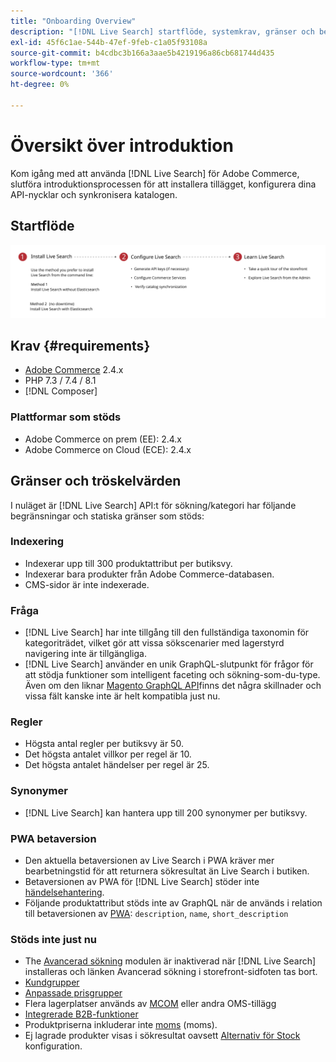 ```yaml
---
title: "Onboarding Overview"
description: "[!DNL Live Search] startflöde, systemkrav, gränser och begränsningar"
exl-id: 45f6c1ae-544b-47ef-9feb-c1a05f93108a
source-git-commit: b4cdbc3b166a3aae5b4219196a86cb681744d435
workflow-type: tm+mt
source-wordcount: '366'
ht-degree: 0%

---
```


# Översikt över introduktion

Kom igång med att använda [!DNL Live Search] för Adobe Commerce, slutföra introduktionsprocessen för att installera tillägget, konfigurera dina API-nycklar och synkronisera katalogen.

## Startflöde

![[!DNL Live Search] introduktionsdiagram](assets/onboarding-flow.svg)

## Krav {#requirements}

* [Adobe Commerce](https://magento.com/products/magento-commerce) 2.4.x
* PHP 7.3 / 7.4 / 8.1
* [!DNL Composer]

### Plattformar som stöds

* Adobe Commerce on prem (EE): 2.4.x
* Adobe Commerce on Cloud (ECE): 2.4.x

## Gränser och tröskelvärden

I nuläget är [!DNL Live Search] API:t för sökning/kategori har följande begränsningar och statiska gränser som stöds:

### Indexering

* Indexerar upp till 300 produktattribut per butiksvy.
* Indexerar bara produkter från Adobe Commerce-databasen.
* CMS-sidor är inte indexerade.

### Fråga

* [!DNL Live Search] har inte tillgång till den fullständiga taxonomin för kategoriträdet, vilket gör att vissa sökscenarier med lagerstyrd navigering inte är tillgängliga.
* [!DNL Live Search] använder en unik GraphQL-slutpunkt för frågor för att stödja funktioner som intelligent faceting och sökning-som-du-type. Även om den liknar [Magento GraphQL API](https://devdocs.magento.com/guides/v2.4/graphql)finns det några skillnader och vissa fält kanske inte är helt kompatibla just nu.

### Regler

* Högsta antal regler per butiksvy är 50.
* Det högsta antalet villkor per regel är 10.
* Det högsta antalet händelser per regel är 25.

### Synonymer

* [!DNL Live Search] kan hantera upp till 200 synonymer per butiksvy.

### PWA betaversion

* Den aktuella betaversionen av Live Search i PWA kräver mer bearbetningstid för att returnera sökresultat än Live Search i butiken.
* Betaversionen av PWA för [!DNL Live Search] stöder inte [händelsehantering](https://devdocs.magento.com/shared-services/storefront-events-sdk.html).
* Följande produktattribut stöds inte av GraphQL när de används i relation till betaversionen av [PWA](https://developer.adobe.com/commerce/pwa-studio/): `description`, `name`, `short_description`

### Stöds inte just nu

* The [Avancerad sökning](https://docs.magento.com/user-guide/catalog/search-advanced.html) modulen är inaktiverad när [!DNL Live Search] installeras och länken Avancerad sökning i storefront-sidfoten tas bort.
* [Kundgrupper](https://docs.magento.com/user-guide/customers/customer-groups.html)
* [Anpassade prisgrupper](https://docs.magento.com/user-guide/catalog/product-price-group.html)
* Flera lagerplatser används av [MCOM](https://docs.magento.com/user-guide/mcom.html) eller andra OMS-tillägg
* [Integrerade B2B-funktioner](https://business.adobe.com/products/magento/b2b-ecommerce.html)
* Produktpriserna inkluderar inte [moms](https://docs.magento.com/user-guide/tax/vat.html) (moms).
* Ej lagrade produkter visas i sökresultat oavsett [Alternativ för Stock](https://docs.magento.com/user-guide/catalog/inventory-options-global.html) konfiguration.

